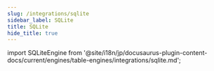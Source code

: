 ```yaml
---
slug: /integrations/sqlite
sidebar_label: SQLite
title: SQLite
hide_title: true
---
```


import SQLiteEngine from '@site/i18n/jp/docusaurus-plugin-content-docs/current/engines/table-engines/integrations/sqlite.md';

<SQLiteEngine/>
